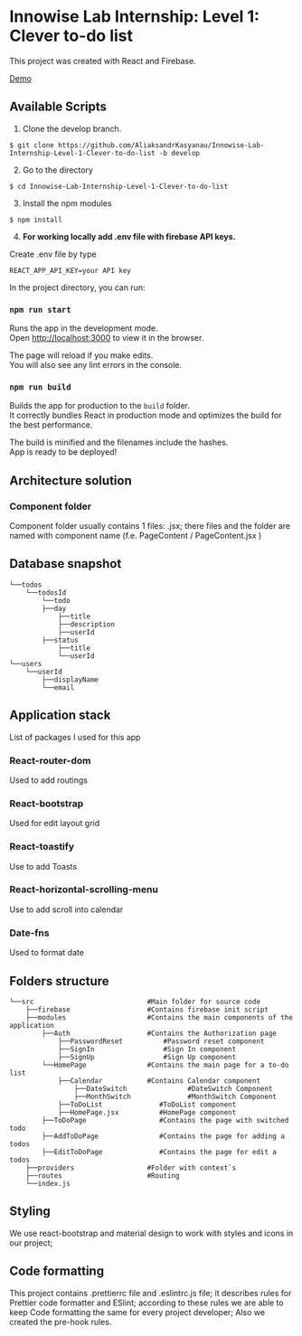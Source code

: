 # Innowise Lab Internship: Level 1: Clever to-do list

This project was created with React and Firebase.

[Demo](https://aliaksandrkasyanau.github.io/Innowise-Lab-Internship-Level-1-Clever-to-do-list/)

## Available Scripts

1. Clone the develop branch.

`$ git clone https://github.com/AliaksandrKasyanau/Innowise-Lab-Internship-Level-1-Clever-to-do-list -b develop`

2. Go to the directory

`$ cd Innowise-Lab-Internship-Level-1-Clever-to-do-list`

3. Install the npm modules

`$ npm install`

4. **For working locally add .env file with firebase API keys.**

Create .env file by type

`REACT_APP_API_KEY=your API key`

In the project directory, you can run:

### `npm run start`

Runs the app in the development mode.\
Open [http://localhost:3000](http://localhost:3000) to view it in the browser.

The page will reload if you make edits.\
You will also see any lint errors in the console.

### `npm run build`

Builds the app for production to the `build` folder.\
It correctly bundles React in production mode and optimizes the build for the best performance.

The build is minified and the filenames include the hashes.\
App is ready to be deployed!

## Architecture solution

### Component folder

Component folder usually contains 1 files: .jsx; there files and the folder are named with component name (f.e.
PageContent /
PageContent.jsx
)

## Database snapshot

    └──todos
        └──todosId
            └──todo
    	    ├──day
                ├──title
                ├──description
                ├──userId
    	    ├──status
                ├──title
                └──userId
    └──users
        └──userId
    	    ├──displayName
    	    └──email

## Application stack

List of packages I used for this app

### React-router-dom

Used to add routings

### React-bootstrap

Used for edit layout grid

### React-toastify

Use to add Toasts

### React-horizontal-scrolling-menu

Use to add scroll into calendar

### Date-fns

Used to format date

## Folders structure

    └──src                            #Main folder for source code
        ├──firebase                   #Contains firebase init script
        ├──modules                    #Contains the main components of the application
            ├──Auth                   #Contains the Authorization page
                ├──PasswordReset          #Password reset component
                ├──SignIn                 #Sign In component
                ├──SignUp                 #Sign Up component
            └──HomePage               #Contains the main page for a to-do list
                ├──Calendar           #Contains Calendar component
                    ├──DateSwitch               #DateSwitch Component
                    ├──MonthSwitch              #MonthSwitch Component
                ├──ToDoList              #ToDoList component
                ├──HomePage.jsx          #HomePage component
            ├──ToDoPage                  #Contains the page with switched todo
            ├──AddToDoPage               #Contains the page for adding a todos
            ├──EditToDoPage              #Contains the page for edit a todos
        ├──providers                  #Folder with context`s
        ├──routes                     #Routing
        └──index.js

## Styling

We use react-bootstrap and material design to work with styles and icons in our project;

## Code formatting

This project contains .prettierrc file and .eslintrc.js file; it describes rules for Prettier code formatter and ESlint; according to these rules we are able to keep Code formatting the same for every project developer; Also we created the pre-hook rules.
